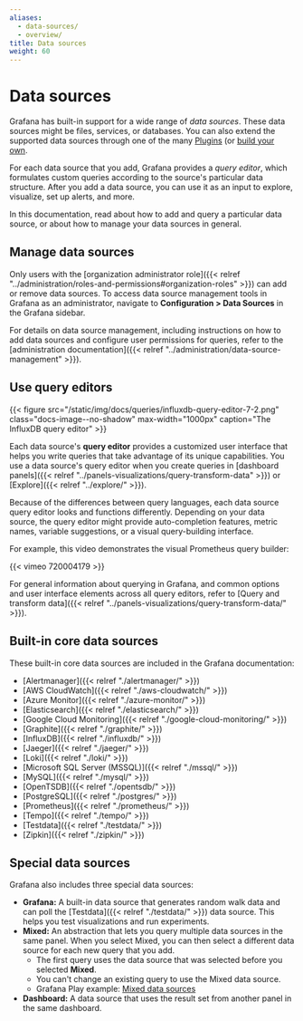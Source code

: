 ```yaml
---
aliases:
  - data-sources/
  - overview/
title: Data sources
weight: 60
---
```


# Data sources

Grafana has built-in support for a wide range of _data sources_.
These data sources might be files, services, or databases.
You can also extend the supported data sources through one of the many [Plugins](/grafana/plugins/) (or [build your own](/docs/grafana/latest/developers/plugins/).

For each data source that you add, Grafana provides a _query editor_, which formulates custom queries according to the source's particular data structure.
After you add a data source, you can use it as an input to explore, visualize, set up alerts, and more.

In this documentation, read about how to add and query a particular data source, or about how to manage your data sources in general.

## Manage data sources

Only users with the [organization administrator role]({{< relref "../administration/roles-and-permissions#organization-roles" >}}) can add or remove data sources.
To access data source management tools in Grafana as an administrator, navigate to **Configuration > Data Sources** in the Grafana sidebar.

For details on data source management, including instructions on how to add data sources and configure user permissions for queries, refer to the [administration documentation]({{< relref "../administration/data-source-management" >}}).

## Use query editors

{{< figure src="/static/img/docs/queries/influxdb-query-editor-7-2.png" class="docs-image--no-shadow" max-width="1000px" caption="The InfluxDB query editor" >}}

Each data source's **query editor** provides a customized user interface that helps you write queries that take advantage of its unique capabilities.
You use a data source's query editor when you create queries in [dashboard panels]({{< relref "../panels-visualizations/query-transform-data" >}}) or [Explore]({{< relref "../explore/" >}}).

Because of the differences between query languages, each data source query editor looks and functions differently.
Depending on your data source, the query editor might provide auto-completion features, metric names, variable suggestions, or a visual query-building interface.

For example, this video demonstrates the visual Prometheus query builder:

{{< vimeo 720004179 >}}

For general information about querying in Grafana, and common options and user interface elements across all query editors, refer to [Query and transform data]({{< relref "../panels-visualizations/query-transform-data/" >}}).

## Built-in core data sources

These built-in core data sources are included in the Grafana documentation:

- [Alertmanager]({{< relref "./alertmanager/" >}})
- [AWS CloudWatch]({{< relref "./aws-cloudwatch/" >}})
- [Azure Monitor]({{< relref "./azure-monitor/" >}})
- [Elasticsearch]({{< relref "./elasticsearch/" >}})
- [Google Cloud Monitoring]({{< relref "./google-cloud-monitoring/" >}})
- [Graphite]({{< relref "./graphite/" >}})
- [InfluxDB]({{< relref "./influxdb/" >}})
- [Jaeger]({{< relref "./jaeger/" >}})
- [Loki]({{< relref "./loki/" >}})
- [Microsoft SQL Server (MSSQL)]({{< relref "./mssql/" >}})
- [MySQL]({{< relref "./mysql/" >}})
- [OpenTSDB]({{< relref "./opentsdb/" >}})
- [PostgreSQL]({{< relref "./postgres/" >}})
- [Prometheus]({{< relref "./prometheus/" >}})
- [Tempo]({{< relref "./tempo/" >}})
- [Testdata]({{< relref "./testdata/" >}})
- [Zipkin]({{< relref "./zipkin/" >}})

## Special data sources

Grafana also includes three special data sources:

- **Grafana:** A built-in data source that generates random walk data and can poll the [Testdata]({{< relref "./testdata/" >}}) data source.
  This helps you test visualizations and run experiments.
- **Mixed:** An abstraction that lets you query multiple data sources in the same panel.
  When you select Mixed, you can then select a different data source for each new query that you add.
  - The first query uses the data source that was selected before you selected **Mixed**.
  - You can't change an existing query to use the Mixed data source.
  - Grafana Play example: [Mixed data sources](https://play.grafana.org/d/000000100/mixed-datasources?orgId=1)
- **Dashboard:** A data source that uses the result set from another panel in the same dashboard.
